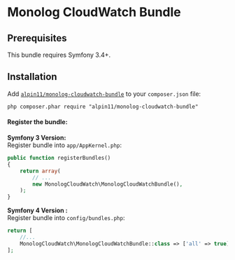 # Monolog CloudWatch Bundle

Prerequisites
-------------

This bundle requires Symfony 3.4+.

Installation
------------

Add [`alpin11/monolog-cloudwatch-bundle`](https://packagist.org/packages/alpin11/monolog-cloudwatch-bundle)
to your `composer.json` file:

    php composer.phar require "alpin11/monolog-cloudwatch-bundle"

#### Register the bundle: 

**Symfony 3 Version:**  
Register bundle into `app/AppKernel.php`:

``` php
public function registerBundles()
{
    return array(
        // ...
        new MonologCloudWatch\MonologCloudWatchBundle(),
    );
}

```
**Symfony 4 Version :**   
Register bundle into `config/bundles.php`:  

```php 
return [
    //...
    MonologCloudWatch\MonologCloudWatchBundle::class => ['all' => true],
];
```

